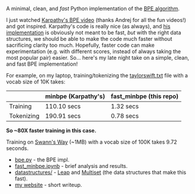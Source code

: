 A minimal, clean, and *fast* Python implementation of the [BPE algorithm](https://en.wikipedia.org/wiki/Byte_pair_encoding).

I just watched [Karpathy's BPE video](https://www.youtube.com/watch?v=zduSFxRajkE) (thanks Andrej for all the fun videos!) and got inspired. Karpathy's code is really nice (as always), and [his implementation](https://github.com/karpathy/minbpe) is obviously not meant to be fast, _but_ with the right data structures, we should be able to make the code much faster without sacrificing clarity too much. Hopefully, faster code can make experimentation (e.g. with different scores, instead of always taking the most popular pair) easier. So... here's my late night take on a simple, clean, and fast BPE implementation!

For example, on my laptop, training/tokenizing the [taylorswift.txt](data/taylorswift.txt) file with a vocab size of 10K takes:

|              |  minbpe (Karpathy's)       |   fast_minbpe (this repo)|
|--------------|---------------|--------------|
|Training      |  110.10 secs  | 1.32 secs   |
|Tokenizing    |  190.91 secs  | 0.78 secs    |

**So ~80X faster training in this case.**

Training on [Swann's Way](data/0300511.txt) (~1MB) with a vocab size of 100K takes 9.72 seconds.


- [bpe.py](bpe.py) - the BPE impl.
- [fast_minbpe.ipynb](fast_minbpe.ipynb) - brief analysis and results.
- [datastructures/](datastructures/) - [Leap](datastructures/leap.py) and [Multiset](datastructures/multiset.py) (the data structures that make this fast).
- [my website](https://yanivle.github.io/ai/2024/02/23/fast_minbpe.html) - short writeup.
